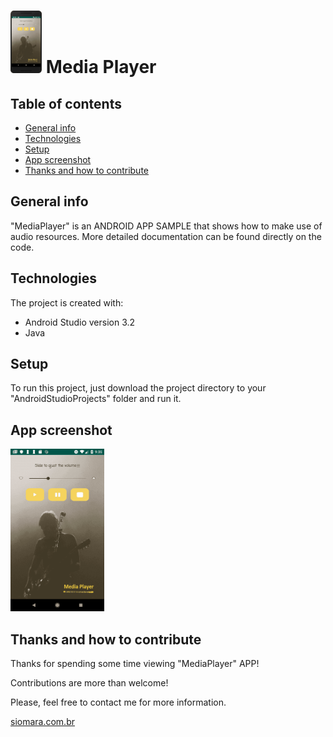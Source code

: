 # <img src="https://github.com/siomarapantarotto/readme-screenshots/blob/master/MediaPlayer/mediaplayer_device.png" width="50" height="100"/>  Media Player


## Table of contents
* [General info](#general-info)
* [Technologies](#technologies)
* [Setup](#setup)
* [App screenshot](#app-screenshot)
* [Thanks and how to contribute](#thanks-and-how-to-contribute)


## General info
"MediaPlayer" is an ANDROID APP SAMPLE that shows how to make use of audio resources.
More detailed documentation can be found directly on the code.


## Technologies
The project is created with:
* Android Studio version 3.2
* Java


## Setup
To run this project, just download the project directory to your "AndroidStudioProjects" folder and run it.


## App screenshot
<kbd><img src="https://github.com/siomarapantarotto/readme-screenshots/blob/master/MediaPlayer/mediaplayer.png" width="150" height="260"/></kbd>


## Thanks and how to contribute
Thanks for spending some time viewing "MediaPlayer" APP!

Contributions are more than welcome!

Please, feel free to contact me for more information.

[siomara.com.br](http://www.siomara.com.br)
